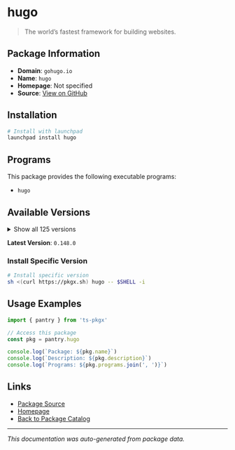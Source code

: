 # hugo

> The world’s fastest framework for building websites.

## Package Information

- **Domain**: `gohugo.io`
- **Name**: `hugo`
- **Homepage**: Not specified
- **Source**: [View on GitHub](https://github.com/pkgxdev/pantry/tree/main/projects/gohugo.io/package.yml)

## Installation

```bash
# Install with launchpad
launchpad install hugo
```

## Programs

This package provides the following executable programs:

- `hugo`

## Available Versions

<details>
<summary>Show all 125 versions</summary>

- `0.148.0`, `0.147.9`, `0.147.8`, `0.147.7`, `0.147.6`
- `0.147.5`, `0.147.4`, `0.147.3`, `0.147.2`, `0.147.1`
- `0.147.0`, `0.146.7`, `0.146.6`, `0.146.5`, `0.146.4`
- `0.146.3`, `0.146.2`, `0.146.1`, `0.146.0`, `0.145.0`
- `0.144.2`, `0.144.1`, `0.144.0`, `0.143.1`, `0.143.0`
- `0.142.0`, `0.141.0`, `0.140.2`, `0.140.1`, `0.140.0`
- `0.139.5`, `0.139.4`, `0.139.3`, `0.139.2`, `0.139.1`
- `0.139.0`, `0.138.0`, `0.137.1`, `0.137.0`, `0.136.5`
- `0.136.4`, `0.136.3`, `0.136.2`, `0.136.1`, `0.136.0`
- `0.135.0`, `0.134.3`, `0.134.2`, `0.134.1`, `0.134.0`
- `0.133.1`, `0.133.0`, `0.132.2`, `0.132.1`, `0.132.0`
- `0.131.0`, `0.130.0`, `0.129.0`, `0.128.2`, `0.128.1`
- `0.128.0`, `0.127.0`, `0.126.3`, `0.126.2`, `0.126.1`
- `0.126.0`, `0.125.7`, `0.125.6`, `0.125.5`, `0.125.4`
- `0.125.3`, `0.125.2`, `0.125.1`, `0.125.0`, `0.124.1`
- `0.124.0`, `0.123.8`, `0.123.7`, `0.123.6`, `0.123.5`
- `0.123.4`, `0.123.3`, `0.123.2`, `0.123.1`, `0.123.0`
- `0.122.0`, `0.121.2`, `0.121.1`, `0.121.0`, `0.120.4`
- `0.120.3`, `0.120.2`, `0.120.1`, `0.120.0`, `0.119.0`
- `0.118.2`, `0.118.1`, `0.118.0`, `0.116.1`, `0.116.0`
- `0.115.4`, `0.115.3`, `0.115.2`, `0.115.1`, `0.115.0`
- `0.114.1`, `0.114.0`, `0.113.0`, `0.112.7`, `0.112.6`
- `0.112.5`, `0.112.4`, `0.112.3`, `0.112.2`, `0.112.1`
- `0.112.0`, `0.111.3`, `0.111.2`, `0.111.1`, `0.111.0`
- `0.109.0`, `0.108.0`, `0.107.0`, `0.105.0`, `0.104.3`

</details>

**Latest Version**: `0.148.0`

### Install Specific Version

```bash
# Install specific version
sh <(curl https://pkgx.sh) hugo -- $SHELL -i
```

## Usage Examples

```typescript
import { pantry } from 'ts-pkgx'

// Access this package
const pkg = pantry.hugo

console.log(`Package: ${pkg.name}`)
console.log(`Description: ${pkg.description}`)
console.log(`Programs: ${pkg.programs.join(', ')}`)
```

## Links

- [Package Source](https://github.com/pkgxdev/pantry/tree/main/projects/gohugo.io/package.yml)
- [Homepage](#)
- [Back to Package Catalog](../../package-catalog.md)

---

*This documentation was auto-generated from package data.*
